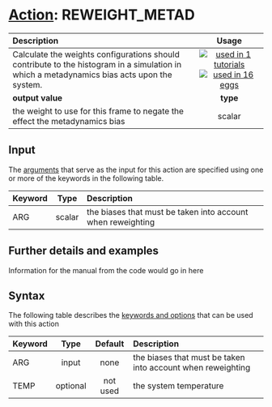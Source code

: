 # [Action](actions.md): REWEIGHT_METAD

| Description    | Usage |
|:--------|:--------:|
| Calculate the weights configurations should contribute to the histogram in a simulation in which a metadynamics bias acts upon the system. | [![used in 1 tutorials](https://img.shields.io/badge/tutorials-1-green.svg)](https://www.plumed-tutorials.org/browse.html?search=REWEIGHT_METAD)[![used in 16 eggs](https://img.shields.io/badge/nest-16-green.svg)](https://www.plumed-nest.org/browse.html?search=REWEIGHT_METAD)|
 | **output value** | **type** |
| the weight to use for this frame to negate the effect the metadynamics bias | scalar |

## Input

The [arguments](specifying_arguments.html) that serve as the input for this action are specified using one or more of the keywords in the following table.

| Keyword |  Type | Description |
|:--------|:------:|:-----------|
| ARG | scalar |  the biases that must be taken into account when reweighting |


## Further details and examples 
Information for the manual from the code would go in here 
## Syntax 
The following table describes the [keywords and options](parsing.md) that can be used with this action 

| Keyword | Type | Default | Description |
|:-------|:----:|:-------:|:-----------|
| ARG | input | none |  the biases that must be taken into account when reweighting |
| TEMP | optional | not used | the system temperature |

